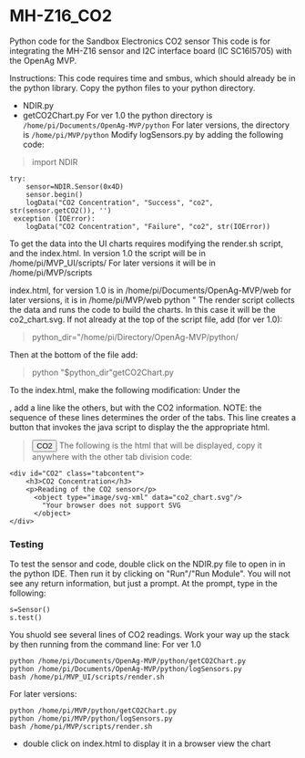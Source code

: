 # MH-Z16_CO2
Python code for the Sandbox Electronics CO2 sensor
This code is for integrating the MH-Z16 sensor and I2C interface board (IC SC16I5705) with the OpenAg MVP.

Instructions:
This code requires time and smbus, which should already be in the python library.
Copy the python files to your python directory.
  - NDIR.py
  - getCO2Chart.py
For ver 1.0 the python directory is `/home/pi/Documents/OpenAg-MVP/python`
For later versions, the directory is `/home/pi/MVP/python`
Modify logSensors.py by adding the following code:
> import NDIR
```
try:
    sensor=NDIR.Sensor(0x4D)
    sensor.begin()
    logData("CO2 Concentration", "Success", "co2", str(sensor.getCO2()), '')
 exception (IOError):
    logData("CO2 Concentration", "Failure", "co2", str(IOError))
```
To get the data into the UI charts requires modifying the render.sh script, and the index.html.
In version 1.0 the script will be in /home/pi/MVP_UI/scripts/
For later versions it will be in /home/pi/MVP/scripts

index.html, for version 1.0 is in /home/pi/Documents/OpenAg-MVP/web
for later versions, it is in /home/pi/MVP/web
python "
The render script collects the data and runs the code to build the charts.  In this case it will be the co2_chart.svg.
If not already at the top of the script file, add (for ver 1.0):

> python_dir="/home/pi/Directory/OpenAg-MVP/python/

Then at the bottom of the file add:

>python "$python_dir"getCO2Chart.py

To the index.html, make the following modification:
Under the <div class="tab">, add a line like the others, but with the CO2 information.  NOTE: the sequence of these lines determines the order of the tabs.  This line creates a button that invokes the java script to display the the appropriate html.
> <button class="tablinks" onclick="openTab(event, 'CO2')">CO2</button>
The following is the html that will be displayed, copy it anywhere with the other tab division code:
```
<div id="CO2" class="tabcontent">
    <h3>CO2 Concentration</h3>
    <p>Reading of the CO2 sensor</p>
      <object type="image/svg-xml" data="co2_chart.svg"/>
        "Your browser does not support SVG
      </object>
</div>
```

### Testing
To test the sensor and code, double click on the NDIR.py file to open in in the python IDE.  Then run it by clicking on "Run"/"Run Module".  You will not see any return information, but just a prompt.  At the prompt, type in the following:
```
s=Sensor()
s.test()
```
You shuold see several lines of CO2 readings.
Work your way up the stack by then running from the command line:
For ver 1.0
```
python /home/pi/Documents/OpenAg-MVP/python/getCO2Chart.py
python /home/pi/Documents/OpenAg-MVP/python/logSensors.py
bash /home/pi/MVP_UI/scripts/render.sh
```
For later versions:
```
python /home/pi/MVP/python/getCO2Chart.py
python /home/pi/MVP/python/logSensors.py
bash /home/pi/MVP/scripts/render.sh
```  
  - double click on index.html to display it in a browser view the chart
